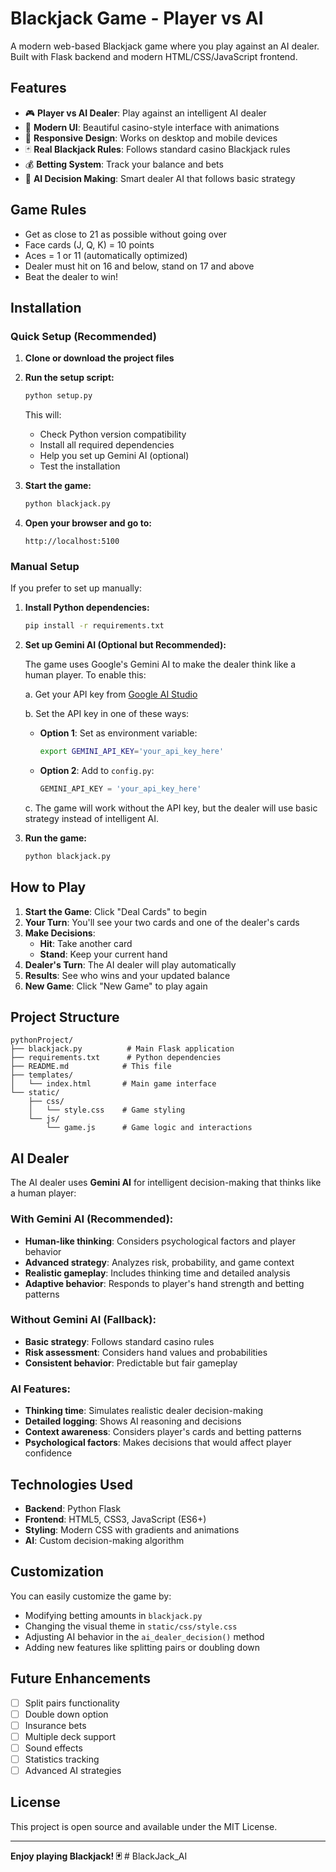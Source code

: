 # Blackjack Game - Player vs AI

A modern web-based Blackjack game where you play against an AI dealer. Built with Flask backend and modern HTML/CSS/JavaScript frontend.

## Features

- 🎮 **Player vs AI Dealer**: Play against an intelligent AI dealer
- 🎨 **Modern UI**: Beautiful casino-style interface with animations
- 📱 **Responsive Design**: Works on desktop and mobile devices
- 🃏 **Real Blackjack Rules**: Follows standard casino Blackjack rules
- 💰 **Betting System**: Track your balance and bets
- 🎯 **AI Decision Making**: Smart dealer AI that follows basic strategy

## Game Rules

- Get as close to 21 as possible without going over
- Face cards (J, Q, K) = 10 points
- Aces = 1 or 11 (automatically optimized)
- Dealer must hit on 16 and below, stand on 17 and above
- Beat the dealer to win!

## Installation

### Quick Setup (Recommended)

1. **Clone or download the project files**

2. **Run the setup script:**
   ```bash
   python setup.py
   ```
   
   This will:
   - Check Python version compatibility
   - Install all required dependencies
   - Help you set up Gemini AI (optional)
   - Test the installation

3. **Start the game:**
   ```bash
   python blackjack.py
   ```

4. **Open your browser and go to:**
   ```
   http://localhost:5100
   ```

### Manual Setup

If you prefer to set up manually:

1. **Install Python dependencies:**
   ```bash
   pip install -r requirements.txt
   ```

2. **Set up Gemini AI (Optional but Recommended):**
   
   The game uses Google's Gemini AI to make the dealer think like a human player. To enable this:
   
   a. Get your API key from [Google AI Studio](https://makersuite.google.com/app/apikey)
   
   b. Set the API key in one of these ways:
   - **Option 1**: Set as environment variable:
     ```bash
     export GEMINI_API_KEY='your_api_key_here'
     ```
   - **Option 2**: Add to `config.py`:
     ```python
     GEMINI_API_KEY = 'your_api_key_here'
     ```
   
   c. The game will work without the API key, but the dealer will use basic strategy instead of intelligent AI.

3. **Run the game:**
   ```bash
   python blackjack.py
   ```

## How to Play

1. **Start the Game**: Click "Deal Cards" to begin
2. **Your Turn**: You'll see your two cards and one of the dealer's cards
3. **Make Decisions**:
   - **Hit**: Take another card
   - **Stand**: Keep your current hand
4. **Dealer's Turn**: The AI dealer will play automatically
5. **Results**: See who wins and your updated balance
6. **New Game**: Click "New Game" to play again

## Project Structure

```
pythonProject/
├── blackjack.py          # Main Flask application
├── requirements.txt      # Python dependencies
├── README.md            # This file
├── templates/
│   └── index.html       # Main game interface
└── static/
    ├── css/
    │   └── style.css    # Game styling
    └── js/
        └── game.js      # Game logic and interactions
```

## AI Dealer

The AI dealer uses **Gemini AI** for intelligent decision-making that thinks like a human player:

### With Gemini AI (Recommended):
- **Human-like thinking**: Considers psychological factors and player behavior
- **Advanced strategy**: Analyzes risk, probability, and game context
- **Realistic gameplay**: Includes thinking time and detailed analysis
- **Adaptive behavior**: Responds to player's hand strength and betting patterns

### Without Gemini AI (Fallback):
- **Basic strategy**: Follows standard casino rules
- **Risk assessment**: Considers hand values and probabilities
- **Consistent behavior**: Predictable but fair gameplay

### AI Features:
- **Thinking time**: Simulates realistic dealer decision-making
- **Detailed logging**: Shows AI reasoning and decisions
- **Context awareness**: Considers player's cards and betting patterns
- **Psychological factors**: Makes decisions that would affect player confidence

## Technologies Used

- **Backend**: Python Flask
- **Frontend**: HTML5, CSS3, JavaScript (ES6+)
- **Styling**: Modern CSS with gradients and animations
- **AI**: Custom decision-making algorithm

## Customization

You can easily customize the game by:
- Modifying betting amounts in `blackjack.py`
- Changing the visual theme in `static/css/style.css`
- Adjusting AI behavior in the `ai_dealer_decision()` method
- Adding new features like splitting pairs or doubling down

## Future Enhancements

- [ ] Split pairs functionality
- [ ] Double down option
- [ ] Insurance bets
- [ ] Multiple deck support
- [ ] Sound effects
- [ ] Statistics tracking
- [ ] Advanced AI strategies

## License

This project is open source and available under the MIT License.

---

**Enjoy playing Blackjack! 🃏** # BlackJack_AI
